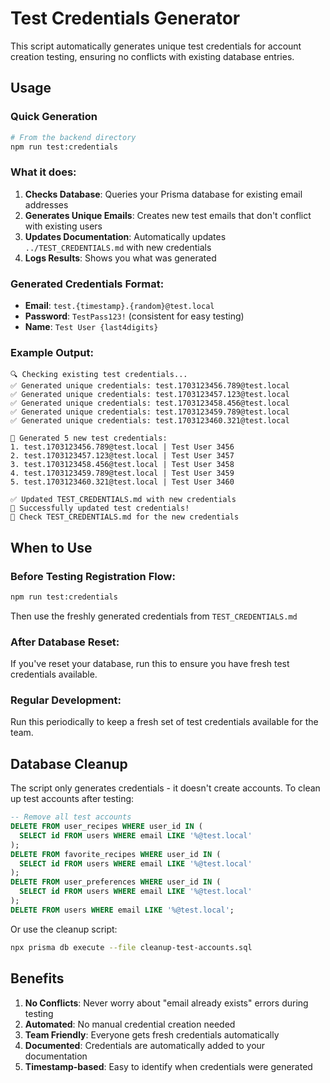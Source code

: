 # Test Credentials Generator

This script automatically generates unique test credentials for account creation testing, ensuring no conflicts with existing database entries.

## Usage

### Quick Generation
```bash
# From the backend directory
npm run test:credentials
```

### What it does:
1. **Checks Database**: Queries your Prisma database for existing email addresses
2. **Generates Unique Emails**: Creates new test emails that don't conflict with existing users
3. **Updates Documentation**: Automatically updates `../TEST_CREDENTIALS.md` with new credentials
4. **Logs Results**: Shows you what was generated

### Generated Credentials Format:
- **Email**: `test.{timestamp}.{random}@test.local`
- **Password**: `TestPass123!` (consistent for easy testing)
- **Name**: `Test User {last4digits}`

### Example Output:
```
🔍 Checking existing test credentials...
✅ Generated unique credentials: test.1703123456.789@test.local
✅ Generated unique credentials: test.1703123457.123@test.local
✅ Generated unique credentials: test.1703123458.456@test.local
✅ Generated unique credentials: test.1703123459.789@test.local
✅ Generated unique credentials: test.1703123460.321@test.local

📝 Generated 5 new test credentials:
1. test.1703123456.789@test.local | Test User 3456
2. test.1703123457.123@test.local | Test User 3457
3. test.1703123458.456@test.local | Test User 3458
4. test.1703123459.789@test.local | Test User 3459
5. test.1703123460.321@test.local | Test User 3460

✅ Updated TEST_CREDENTIALS.md with new credentials
🎉 Successfully updated test credentials!
📄 Check TEST_CREDENTIALS.md for the new credentials
```

## When to Use

### Before Testing Registration Flow:
```bash
npm run test:credentials
```
Then use the freshly generated credentials from `TEST_CREDENTIALS.md`

### After Database Reset:
If you've reset your database, run this to ensure you have fresh test credentials available.

### Regular Development:
Run this periodically to keep a fresh set of test credentials available for the team.

## Database Cleanup

The script only generates credentials - it doesn't create accounts. To clean up test accounts after testing:

```sql
-- Remove all test accounts
DELETE FROM user_recipes WHERE user_id IN (
  SELECT id FROM users WHERE email LIKE '%@test.local'
);
DELETE FROM favorite_recipes WHERE user_id IN (
  SELECT id FROM users WHERE email LIKE '%@test.local'
);
DELETE FROM user_preferences WHERE user_id IN (
  SELECT id FROM users WHERE email LIKE '%@test.local'
);
DELETE FROM users WHERE email LIKE '%@test.local';
```

Or use the cleanup script:
```bash
npx prisma db execute --file cleanup-test-accounts.sql
```

## Benefits

1. **No Conflicts**: Never worry about "email already exists" errors during testing
2. **Automated**: No manual credential creation needed
3. **Team Friendly**: Everyone gets fresh credentials automatically
4. **Documented**: Credentials are automatically added to your documentation
5. **Timestamp-based**: Easy to identify when credentials were generated 
